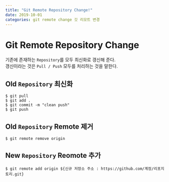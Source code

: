 ```yaml
---
title: "Git Remote Repository Change!"
date: 2019-10-01
categories: git remote change 깃 리모트 변경
---
```

# Git Remote Repository Change

기존에 존재하는 `Repository`를 모두 최신화로 갱신해 준다.  
갱신이라는 것은 `Pull / Push` 모두를 처리하는 것을 말한다.

## Old `Repository` 최신화

```shell
$ git pull
$ git add .
$ git commit -m "clean push"
$ git push
```

## Old `Repository` Remote 제거

```shell
$ git remote remove origin
```

## New `Repository` Reomote 추가

```shell
$ git remote add origin ${신규 저장소 주소 : https://github.com/계정/리포지토리.git}
```
